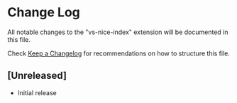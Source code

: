 # Change Log

All notable changes to the "vs-nice-index" extension will be documented in this file.

Check [Keep a Changelog](http://keepachangelog.com/) for recommendations on how to structure this file.

## [Unreleased]

- Initial release